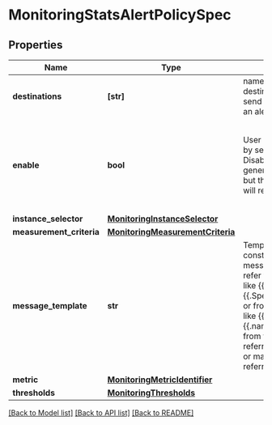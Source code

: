 # MonitoringStatsAlertPolicySpec

## Properties
Name | Type | Description | Notes
------------ | ------------- | ------------- | -------------
**destinations** | **[str]** | name of the alert destinations to be used to send out notification when an alert gets generated. | [optional] 
**enable** | **bool** | User can disable the policy by setting this field. Disabled policies will not generate any more alerts but the outstanding ones will remain as is. | [optional]  if omitted the server will use the default value of True
**instance_selector** | [**MonitoringInstanceSelector**](MonitoringInstanceSelector.md) |  | [optional] 
**measurement_criteria** | [**MonitoringMeasurementCriteria**](MonitoringMeasurementCriteria.md) |  | [optional] 
**message_template** | **str** | Template that is used for constructing the alert message template can refer fields form the policy like {{.Spec.Metric.Kind}}, {{.Spec.Metric.FieldName}} or from the metric table like {{.reporterID}}, {{.name}} only scalar fields from the policy can be referred, repeated fields, or maps cannot be referred on the template. | [optional] 
**metric** | [**MonitoringMetricIdentifier**](MonitoringMetricIdentifier.md) |  | [optional] 
**thresholds** | [**MonitoringThresholds**](MonitoringThresholds.md) |  | [optional] 

[[Back to Model list]](../README.md#documentation-for-models) [[Back to API list]](../README.md#documentation-for-api-endpoints) [[Back to README]](../README.md)


